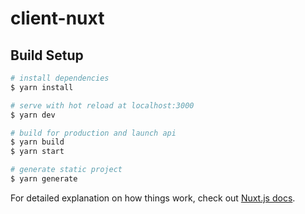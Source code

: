 # client-nuxt

## Build Setup

```bash
# install dependencies
$ yarn install

# serve with hot reload at localhost:3000
$ yarn dev

# build for production and launch api
$ yarn build
$ yarn start

# generate static project
$ yarn generate
```

For detailed explanation on how things work, check out [Nuxt.js docs](https://nuxtjs.org).
